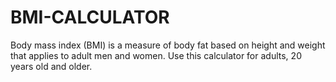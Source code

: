 # BMI-CALCULATOR
Body mass index (BMI) is a measure of body fat based on height and weight that applies to adult men and women. Use this calculator for adults, 20 years old and older.
